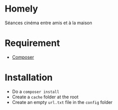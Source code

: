 # Homely
Séances cinéma entre amis et à la maison

# Requirement
* [Composer](https://getcomposer.org)

# Installation
* Do a `composer install`
* Create a `cache` folder at the root
* Create an empty `url.txt` file in the `config` folder